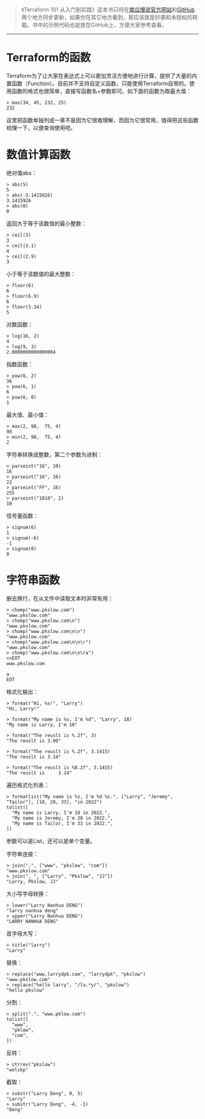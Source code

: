 > 《Terraform 101 从入门到实践》这本书只将在[南瓜慢说官方网站](https://www.pkslow.com/tags/terraform101)和[GitHub](https://github.com/LarryDpk/terraform-101)两个地方同步更新，如果你在其它地方看到，那应该就是抄袭和未授权的转载。书中的示例代码也是放在GitHub上，方便大家参考查看。

---



# Terraform的函数

Terraform为了让大家在表达式上可以更加灵活方便地进行计算，提供了大量的内置函数（Function）。目前并不支持自定义函数，只能使用Terraform自带的。使用函数的格式也很简单，直接写函数名+参数即可。如下面的函数为取最大值：

```hcl
> max(34, 45, 232, 25)
232
```

这里把函数单独列成一章不是因为它很难理解，而因为它很常用，值得把这些函数梳理一下，以便查询使用吧。



# 数值计算函数

绝对值abs：

```hcl
> abs(5)
5
> abs(-3.1415926)
3.1415926
> abs(0)
0
```



返回大于等于该数值的最小整数：

```hcl
> ceil(3)
3
> ceil(3.1)
4
> ceil(2.9)
3
```



小于等于该数值的最大整数：

```hcl
> floor(6)
6
> floor(6.9)
6
> floor(5.34)
5
```



对数函数：

```hcl
> log(16, 2)
4
> log(9, 3)
2.0000000000000004
```



指数函数：

```hcl
> pow(6, 2)
36
> pow(6, 1)
6
> pow(6, 0)
1
```



最大值、最小值：

```hcl
> max(2, 98,  75, 4)
98
> min(2, 98,  75, 4)
2
```



字符串转换成整数，第二个参数为进制：

```hcl
> parseint("16", 10)
16
> parseint("16", 16)
22
> parseint("FF", 16)
255
> parseint("1010", 2)
10
```



信号量函数：

```hcl
> signum(6)
1
> signum(-6)
-1
> signum(0)
0
```



# 字符串函数

删去换行，在从文件中读取文本时非常有用：

```hcl
> chomp("www.pkslow.com")
"www.pkslow.com"
> chomp("www.pkslow.com\n")
"www.pkslow.com"
> chomp("www.pkslow.com\n\n")
"www.pkslow.com"
> chomp("www.pkslow.com\n\n\r")
"www.pkslow.com"
> chomp("www.pkslow.com\n\n\ra")
<<EOT
www.pkslow.com

a
EOT
```



格式化输出：

```hcl
> format("Hi, %s!", "Larry")
"Hi, Larry!"

> format("My name is %s, I'm %d", "Larry", 18)
"My name is Larry, I'm 18"

> format("The reuslt is %.2f", 3)
"The reuslt is 3.00"

> format("The reuslt is %.2f", 3.1415)
"The reuslt is 3.14"

> format("The reuslt is %8.2f", 3.1415)
"The reuslt is     3.14"
```



遍历格式化列表：

```hcl
> formatlist("My name is %s, I'm %d %s.", ["Larry", "Jeremy", "Tailor"], [18, 28, 33], "in 2022")
tolist([
  "My name is Larry, I'm 18 in 2022.",
  "My name is Jeremy, I'm 28 in 2022.",
  "My name is Tailor, I'm 33 in 2022.",
])
```

参数可以是List，还可以是单个变量。



字符串连接：

```hcl
> join(".", ["www", "pkslow", "com"])
"www.pkslow.com"
> join(", ", ["Larry", "Pkslow", "JJ"])
"Larry, Pkslow, JJ"
```



大小写字母转换：

```hcl
> lower("Larry Nanhua DENG")
"larry nanhua deng"
> upper("Larry Nanhua DENG")
"LARRY NANHUA DENG"
```



首字母大写：

```hcl
> title("larry")
"Larry"
```



替换：

```hcl
> replace("www.larrydpk.com", "larrydpk", "pkslow")
"www.pkslow.com"
> replace("hello larry", "/la.*y/", "pkslow")
"hello pkslow"
```





分割：

```hcl
> split(".", "www.pklow.com")
tolist([
  "www",
  "pklow",
  "com",
])
```



反转：

```hcl
> strrev("pkslow")
"wolskp"
```



截取：

```hcl
> substr("Larry Deng", 0, 5)
"Larry"
> substr("Larry Deng", -4, -1)
"Deng"
```






